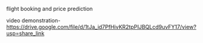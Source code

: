 
flight booking and price prediction

video demonstration- https://drive.google.com/file/d/1tJa_id7PfHivKR2tpPIJBQLcd9uvFY17/view?usp=share_link
